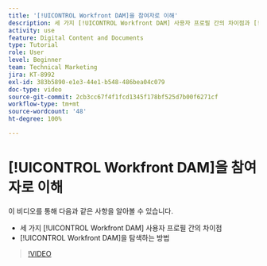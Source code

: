 ```yaml
---
title: '[!UICONTROL Workfront DAM]을 참여자로 이해'
description: 세 가지 [!UICONTROL Workfront DAM] 사용자 프로필 간의 차이점과 [!UICONTROL Workfront DAM]을 탐색하는 방법에 대해 알아봅니다.
activity: use
feature: Digital Content and Documents
type: Tutorial
role: User
level: Beginner
team: Technical Marketing
jira: KT-8992
exl-id: 383b5890-e1e3-44e1-b548-486bea04c079
doc-type: video
source-git-commit: 2cb3cc67f4f1fcd1345f178bf525d7b00f6271cf
workflow-type: tm+mt
source-wordcount: '48'
ht-degree: 100%

---
```


# [!UICONTROL Workfront DAM]을 참여자로 이해

이 비디오를 통해 다음과 같은 사항을 알아볼 수 있습니다.

* 세 가지 [!UICONTROL Workfront DAM] 사용자 프로필 간의 차이점
* [!UICONTROL Workfront DAM]을 탐색하는 방법

>[!VIDEO](https://video.tv.adobe.com/v/335252/?quality=12&learn=on)
